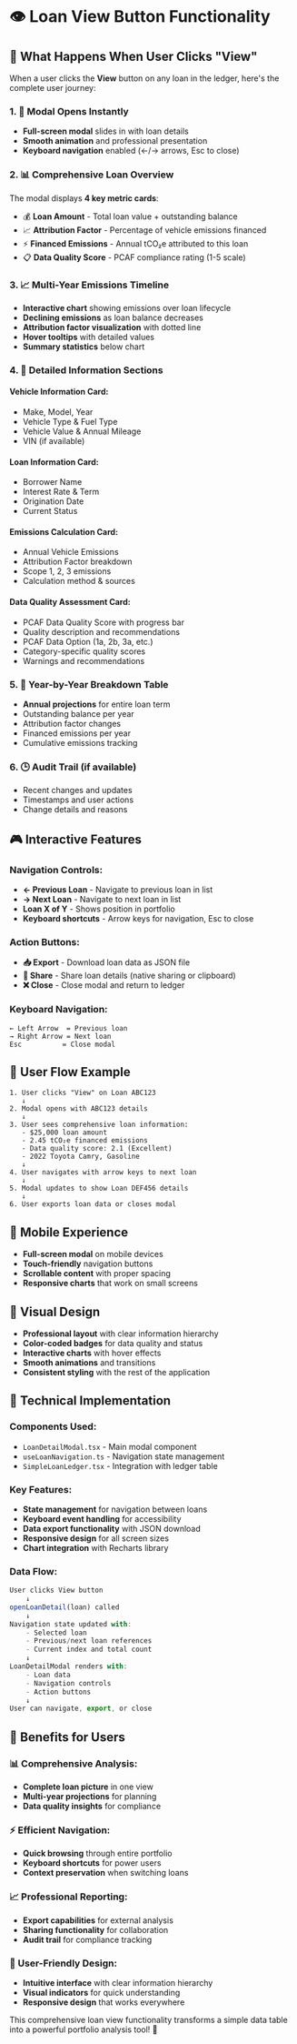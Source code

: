 # 👁️ Loan View Button Functionality

## 🎯 **What Happens When User Clicks "View"**

When a user clicks the **View** button on any loan in the ledger, here's the complete user journey:

### **1. 🚀 Modal Opens Instantly**
- **Full-screen modal** slides in with loan details
- **Smooth animation** and professional presentation
- **Keyboard navigation** enabled (←/→ arrows, Esc to close)

### **2. 📊 Comprehensive Loan Overview**
The modal displays **4 key metric cards**:
- 💰 **Loan Amount** - Total loan value + outstanding balance
- 📈 **Attribution Factor** - Percentage of vehicle emissions financed
- ⚡ **Financed Emissions** - Annual tCO₂e attributed to this loan
- 📋 **Data Quality Score** - PCAF compliance rating (1-5 scale)

### **3. 📈 Multi-Year Emissions Timeline**
- **Interactive chart** showing emissions over loan lifecycle
- **Declining emissions** as loan balance decreases
- **Attribution factor visualization** with dotted line
- **Hover tooltips** with detailed values
- **Summary statistics** below chart

### **4. 🚗 Detailed Information Sections**

#### **Vehicle Information Card:**
- Make, Model, Year
- Vehicle Type & Fuel Type  
- Vehicle Value & Annual Mileage
- VIN (if available)

#### **Loan Information Card:**
- Borrower Name
- Interest Rate & Term
- Origination Date
- Current Status

#### **Emissions Calculation Card:**
- Annual Vehicle Emissions
- Attribution Factor breakdown
- Scope 1, 2, 3 emissions
- Calculation method & sources

#### **Data Quality Assessment Card:**
- PCAF Data Quality Score with progress bar
- Quality description and recommendations
- PCAF Data Option (1a, 2b, 3a, etc.)
- Category-specific quality scores
- Warnings and recommendations

### **5. 📅 Year-by-Year Breakdown Table**
- **Annual projections** for entire loan term
- Outstanding balance per year
- Attribution factor changes
- Financed emissions per year
- Cumulative emissions tracking

### **6. 🕒 Audit Trail (if available)**
- Recent changes and updates
- Timestamps and user actions
- Change details and reasons

## 🎮 **Interactive Features**

### **Navigation Controls:**
- **← Previous Loan** - Navigate to previous loan in list
- **→ Next Loan** - Navigate to next loan in list
- **Loan X of Y** - Shows position in portfolio
- **Keyboard shortcuts** - Arrow keys for navigation, Esc to close

### **Action Buttons:**
- **📥 Export** - Download loan data as JSON file
- **🔗 Share** - Share loan details (native sharing or clipboard)
- **❌ Close** - Close modal and return to ledger

### **Keyboard Navigation:**
```
← Left Arrow  = Previous loan
→ Right Arrow = Next loan  
Esc          = Close modal
```

## 🔄 **User Flow Example**

```
1. User clicks "View" on Loan ABC123
   ↓
2. Modal opens with ABC123 details
   ↓
3. User sees comprehensive loan information:
   - $25,000 loan amount
   - 2.45 tCO₂e financed emissions
   - Data quality score: 2.1 (Excellent)
   - 2022 Toyota Camry, Gasoline
   ↓
4. User navigates with arrow keys to next loan
   ↓
5. Modal updates to show Loan DEF456 details
   ↓
6. User exports loan data or closes modal
```

## 📱 **Mobile Experience**
- **Full-screen modal** on mobile devices
- **Touch-friendly** navigation buttons
- **Scrollable content** with proper spacing
- **Responsive charts** that work on small screens

## 🎨 **Visual Design**
- **Professional layout** with clear information hierarchy
- **Color-coded badges** for data quality and status
- **Interactive charts** with hover effects
- **Smooth animations** and transitions
- **Consistent styling** with the rest of the application

## 🔧 **Technical Implementation**

### **Components Used:**
- `LoanDetailModal.tsx` - Main modal component
- `useLoanNavigation.ts` - Navigation state management
- `SimpleLoanLedger.tsx` - Integration with ledger table

### **Key Features:**
- **State management** for navigation between loans
- **Keyboard event handling** for accessibility
- **Data export functionality** with JSON download
- **Responsive design** for all screen sizes
- **Chart integration** with Recharts library

### **Data Flow:**
```typescript
User clicks View button
    ↓
openLoanDetail(loan) called
    ↓
Navigation state updated with:
    - Selected loan
    - Previous/next loan references
    - Current index and total count
    ↓
LoanDetailModal renders with:
    - Loan data
    - Navigation controls
    - Action buttons
    ↓
User can navigate, export, or close
```

## 🚀 **Benefits for Users**

### **📊 Comprehensive Analysis:**
- **Complete loan picture** in one view
- **Multi-year projections** for planning
- **Data quality insights** for compliance

### **⚡ Efficient Navigation:**
- **Quick browsing** through entire portfolio
- **Keyboard shortcuts** for power users
- **Context preservation** when switching loans

### **📈 Professional Reporting:**
- **Export capabilities** for external analysis
- **Sharing functionality** for collaboration
- **Audit trail** for compliance tracking

### **🎯 User-Friendly Design:**
- **Intuitive interface** with clear information hierarchy
- **Visual indicators** for quick understanding
- **Responsive design** that works everywhere

This comprehensive loan view functionality transforms a simple data table into a powerful portfolio analysis tool! 🎉